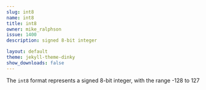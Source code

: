 ```yaml
---
slug: int8
name: int8
title: int8
owner: mike_ralphson
issue: 1400
description: signed 8-bit integer

layout: default
theme: jekyll-theme-dinky
show_downloads: false
---
```


The `int8` format represents a signed 8-bit integer, with the range -128 to 127
